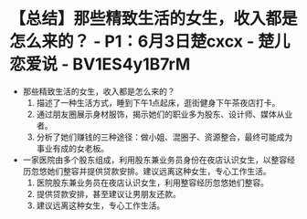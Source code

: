 # 【总结】那些精致生活的女生，收入都是怎么来的？ - P1：6月3日楚cxcx - 楚儿恋爱说 - BV1ES4y1B7rM

-   那些精致生活的女生，收入都是怎么来的？
    1.  描述了一种生活方式，睡到下午1点起床，逛街健身下午茶夜店打卡。
    2.  通过朋友圈展示身材服饰，揭示她们的职业多为股东、设计师、媒体从业者。
    3.  分析了她们赚钱的三种途径：做小姐、混圈子、资源整合，最终可能成为事业有成的女老板。
-   一家医院由多个股东组成，利用股东兼业务员身份在夜店认识女生，以整容经历忽悠她们整容并提供贷款安排。建议远离这种女生，专心工作生活。
    1.  医院股东兼业务员在夜店认识女生，利用整容经历忽悠她们整容。
    2.  提供贷款安排，甚至建议让男朋友还款。
    3.  建议远离这种女生，专心工作生活。